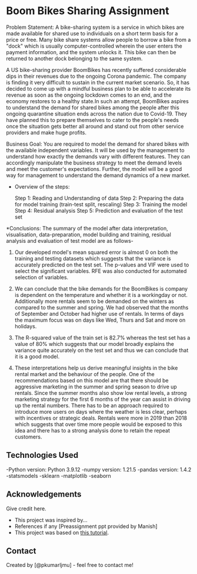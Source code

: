 # Boom Bikes Sharing Assignment

Problem Statement:
A bike-sharing system is a service in which bikes are made available for shared use to individuals on a short term basis for a price or free. Many bike share systems allow people to borrow a bike from a "dock" which is usually computer-controlled wherein the user enters the payment information, and the system unlocks it. This bike can then be returned to another dock belonging to the same system.

A US bike-sharing provider BoomBikes has recently suffered considerable dips in their revenues due to the ongoing Corona pandemic. The company is finding it very difficult to sustain in the current market scenario. So, it has decided to come up with a mindful business plan to be able to accelerate its revenue as soon as the ongoing lockdown comes to an end, and the economy restores to a healthy state.In such an attempt, BoomBikes aspires to understand the demand for shared bikes among the people after this ongoing quarantine situation ends across the nation due to Covid-19. They have planned this to prepare themselves to cater to the people's needs once the situation gets better all around and stand out from other service providers and make huge profits.

Business Goal:
You are required to model the demand for shared bikes with the available independent variables. It will be used by the management to understand how exactly the demands vary with different features. They can accordingly manipulate the business strategy to meet the demand levels and meet the customer's expectations. Further, the model will be a good way for management to understand the demand dynamics of a new market.

* Overview of the steps:

  Step 1: Reading and Understanding of data
  Step 2: Preparing the data for model training (train-test split, rescaling)
  Step 3: Training the model
  Step 4: Residual analysis
  Step 5: Prediction and evaluation of the test set


*Conclusions:
The summary of the model after data interpretation, visualisation, data-preparation, model building and training, residual analysis and evaluation of test model are as follows-

1) Our developed model's mean squared error is almost 0 on both the training and testing datasets which suggests that the variance is accurately predicted on the test set. The p-values and VIF were used to select the significant variables. RFE was also conducted for automated selection of variables.

2) We can conclude that the bike demands for the BoomBikes is company is dependent on the temperature and whether it is a workingday or not. Additionally more rentals seem to be demanded on the winters as compared to the summer and spring. We had observed that the months of September and October had higher use of rentals. In terms of days the maximum focus was on days like Wed, Thurs and Sat and more on holidays.

3) The R-squared value of the train set is 82.7% whereas the test set has a value of 80% which suggests that our model broadly explains the variance quite accurately on the test set and thus we can conclude that it is a good model.

4) These interpretations help us derive meaningful insights in the bike rental market and the behaviour of the people. One of the recommendations based on this model are that there should be aggressive marketing in the summer and spring season to drive up rentals. Since the summer months also show low rental levels, a strong marketing strategy for the first 6 months of the year can assist in driving up the rental numbers. There has to be an approach required to introduce more users on days where the weather is less clear, perhaps with incentives or strategic deals. Rentals were more in 2019 than 2018 which suggests that over time more people would be exposed to this idea and there has to a strong analysis done to retain the repeat customers.


## Technologies Used

-Python version: Python 3.9.12
-numpy version: 1.21.5
-pandas version: 1.4.2
-statsmodels
-sklearn
-matplotlib
-seaborn

<!-- As the libraries versions keep on changing, it is recommended to mention the version of library used in this project -->

## Acknowledgements
Give credit here.
- This project was inspired by...
- References if any [Preassignment ppt provided by Manish]
- This project was based on [this tutorial](Kaggle).


## Contact
Created by [@pkumarljmu] - feel free to contact me!


<!-- Optional -->
<!-- ## License -->
<!-- This project is open source and available under the [... License](). -->

<!-- You don't have to include all sections - just the one's relevant to your project -->